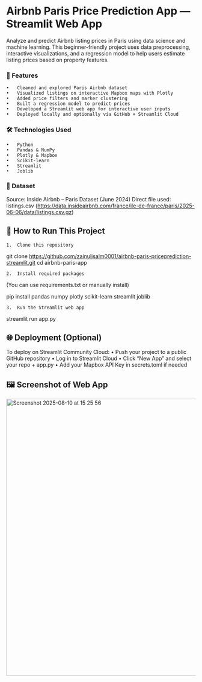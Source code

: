 # Airbnb Paris Price Prediction App — Streamlit Web App

Analyze and predict Airbnb listing prices in Paris using data science and machine learning. This beginner-friendly project uses data preprocessing, interactive visualizations, and a regression model to help users estimate listing prices based on property features.



### 🚀 Features
	•	Cleaned and explored Paris Airbnb dataset
	•	Visualized listings on interactive Mapbox maps with Plotly
	•	Added price filters and marker clustering
	•	Built a regression model to predict prices
	•	Developed a Streamlit web app for interactive user inputs
	•	Deployed locally and optionally via GitHub + Streamlit Cloud



### 🛠️ Technologies Used
	•	Python
	•	Pandas & NumPy
	•	Plotly & Mapbox
	•	Scikit-learn
	•	Streamlit
	•	Joblib


### 📁 Dataset

Source: Inside Airbnb – Paris Dataset (June 2024)
Direct file used: listings.csv (https://data.insideairbnb.com/france/ile-de-france/paris/2025-06-06/data/listings.csv.gz)



## 🧠 How to Run This Project
	1.	Clone this repository
 
git clone https://github.com/zainulisalm0001/airbnb-paris-priceprediction-streamlit.git
cd airbnb-paris-app

	2.	Install required packages
(You can use requirements.txt or manually install)

pip install pandas numpy plotly scikit-learn streamlit joblib

	3.	Run the Streamlit web app

 streamlit run app.py

## 🌐 Deployment (Optional)

To deploy on Streamlit Community Cloud:
	•	Push your project to a public GitHub repository
	•	Log in to Streamlit Cloud
	•	Click “New App” and select your repo + app.py
	•	Add your Mapbox API Key in secrets.toml if needed


## 🖼️ Screenshot of Web App

<img width="1012" height="735" alt="Screenshot 2025-08-10 at 15 25 56" src="https://github.com/user-attachments/assets/78dc7124-ce1f-4930-b001-c7f9c4d5bb9a" />
